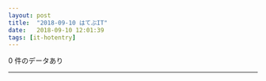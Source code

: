 ```yaml
---
layout: post
title:  "2018-09-10 はてぶIT"
date:   2018-09-10 12:01:39
tags: [it-hotentry]
---
```

0 件のデータあり

<hr>
